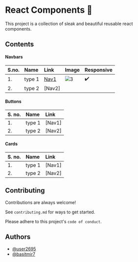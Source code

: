 # React Components 🚀

This project is a collection of sleak and beautiful reusable react components.



## Contents 

#### Navbars

| S.no.| Name     | Link        | Image          | Responsive
| :----| :------- |:---------- | :--------      | :-------
|  1.  |  type 1  | [Nav1](https://user-images.githubusercontent.com/53275443/174329236-99061a14-3118-4698-af7f-e7e56c17f886.gif)  | ![3](https://user-images.githubusercontent.com/53275443/174640983-70556e49-4dcf-4757-9d1e-3038eaad6eae.png) | :heavy_check_mark:
|  2.  |  type 2  | [Nav2]      |


#### Buttons

| S. no. | Name     | Link        |
| :----- | :------- | :---------- |
|  1.    | type 1   | [Nav1]      |
|  2.    | type 2   | [Nav2]      |



#### Cards

| S. no. | Name     | Link        |
| :----- | :------- | :---------- |
|  1.    | type 1   | [Nav1]      |
|  2.    | type 2   | [Nav2]      |



## Contributing

Contributions are always welcome!

See `contributing.md` for ways to get started.

Please adhere to this project's `code of conduct`.

## Authors

- [@user2695](https://www.github.com/user2695)
- [@basitmir7](https://www.github.com/basitmir7)
